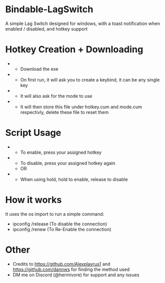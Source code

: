 # Bindable-LagSwitch
A simple Lag Switch designed for windows, with a toast notification when enabled / disabled, and hotkey support

# Hotkey Creation + Downloading
- - Download the exe
- - On first run, it will ask you to create a keybind, it can be any single key
- - It will also ask for the mode to use
- - It will then store this file under hotkey.cum and mode.cum respectivly, delete these file to reset them

# Script Usage
- - To enable, press your assigned hotkey
- - To disable, press your assigned hotkey again
  - OR
- - When using hold, hold to enable, release to disable

# How it works
It uses the os import to run a simple command:
- ipconfig /release (To disable the connection)
- ipconfig /renew (To Re-Enable the connection)

# Other
- Credits to https://github.com/Alexplayrus1 and https://github.com/dannws for finding the method used
- DM me on Discord (@hermivore) for support and any issues
